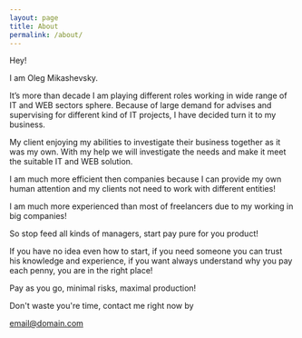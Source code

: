 ```yaml
---
layout: page
title: About
permalink: /about/
---
```


Hey!

I  am Oleg Mikashevsky.

It’s more than decade I am playing different roles working in wide range of IT and WEB sectors sphere. Because of large demand for advises and supervising for different kind of IT projects, I have decided turn it to my business.

My client enjoying my abilities to investigate their business together as it was my own. With my help we will investigate the needs and make it meet the suitable IT and WEB solution.

I am much more efficient then companies because I can provide my own human attention and my clients not need to work with different entities!

I am much more experienced than most of freelancers due to my working in big companies!

So stop feed all kinds of managers, start pay pure for you product!

If you have no idea even how to start, if you need someone you can trust his knowledge and experience, if you want always understand why you pay each penny, you are in the right place!

Pay as you go, minimal risks, maximal production!

Don't waste you're time, contact me right now by

[email@domain.com](mailto:email@domain.com)
